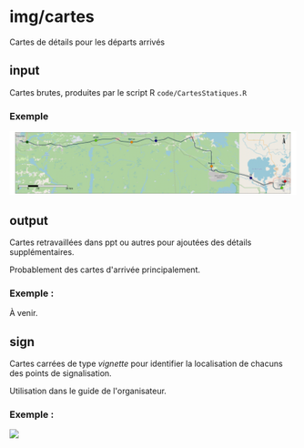 # img/cartes

Cartes de détails pour les départs arrivés

## input

Cartes brutes, produites par le script R `code/CartesStatiques.R`

### Exemple

![](input/Etape1_Full.png)

## output

Cartes retravaillées dans ppt ou autres pour ajoutées des détails supplémentaires. 

Probablement des cartes d'arrivée principalement. 

### Exemple :

À venir.

## sign

Cartes carrées de type *vignette* pour identifier la localisation de chacuns des points de signalisation.

Utilisation dans le guide de l'organisateur.

### Exemple :

![](E1_sign_01.png)